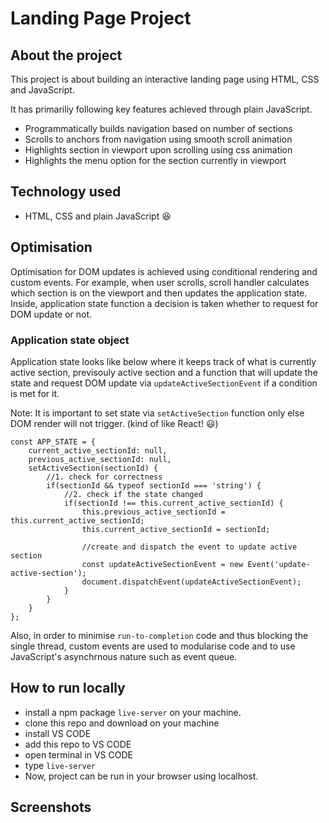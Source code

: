 # Landing Page Project

## About the project

This project is about building an interactive landing page using HTML, CSS and JavaScript.

It has primariliy following key features achieved through plain JavaScript.
  - Programmatically builds navigation based on number of sections
  - Scrolls to anchors from navigation using smooth scroll animation
  - Highlights section in viewport upon scrolling using css animation
  - Highlights the menu option for the section currently in viewport

## Technology used

- HTML, CSS and plain JavaScript :satisfied:

## Optimisation

Optimisation for DOM updates is achieved using conditional rendering and custom events. For example, when user scrolls, scroll handler calculates which section is on the viewport and then updates the application state. Inside, application state function a decision is taken whether to request for DOM update or not.

### Application state object

Application state looks like below where it keeps track of what is currently active section, previsouly active section and a function that will update the state and request DOM update via `updateActiveSectionEvent` if a condition is met for it.

Note: It is important to set state via `setActiveSection` function only else DOM render will not trigger. (kind of like React! :smiley:)

```
const APP_STATE = {
    current_active_sectionId: null,
    previous_active_sectionId: null,
    setActiveSection(sectionId) {
        //1. check for correctness
        if(sectionId && typeof sectionId === 'string') {
            //2. check if the state changed
            if(sectionId !== this.current_active_sectionId) {
                this.previous_active_sectionId = this.current_active_sectionId;
                this.current_active_sectionId = sectionId;

                //create and dispatch the event to update active section
                const updateActiveSectionEvent = new Event('update-active-section');
                document.dispatchEvent(updateActiveSectionEvent);
            }
        }
    }
};

```

Also, in order to minimise `run-to-completion` code and thus blocking the single thread, custom events are used to modularise code and to use JavaScript's asynchrnous nature such as event queue.

## How to run locally
- install a npm package `live-server` on your machine.
- clone this repo and download on your machine
- install VS CODE
- add this repo to VS CODE
- open terminal in VS CODE
- type `live-server`
- Now, project can be run in your browser using localhost.

## Screenshots
